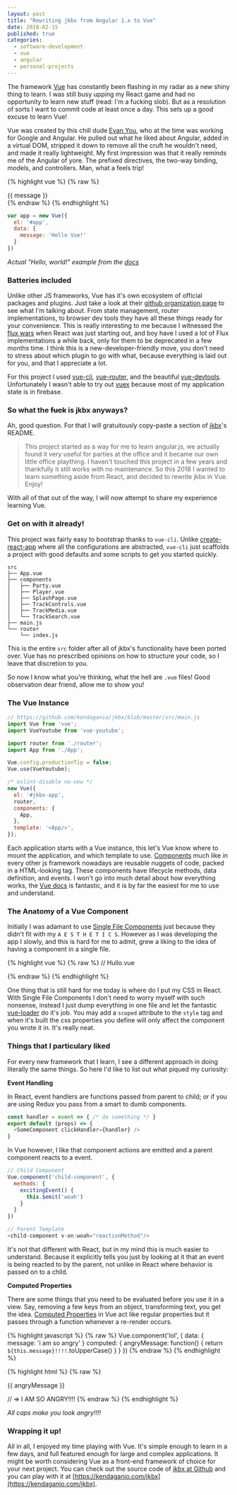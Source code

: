 ```yaml
---
layout: post
title: "Rewriting jkbx from Angular 1.x to Vue"
date: 2018-02-15
published: true
categories:
  - software-development
  - vue
  - angular
  - personal-projects
---
```


The framework [Vue](https://vuejs.org/) has constantly been flashing in my radar as a new shiny thing to learn.
I was still busy upping my React game and had no opportunity to learn new stuff (read: I'm a fucking slob).
But as a resolution of sorts I want to commit code at least once a day. This sets up a good excuse to learn Vue!

Vue was created by this chill dude [Evan You](https://github.com/yyx990803), who at the time was working for Google and Angular. 
He pulled out what he liked about Angular, added in a virtual DOM, stripped it down to remove all the cruft he wouldn't
need, and made it really lightweight. My first impression was that it really reminds me of the Angular of yore. 
The prefixed directives, the two-way binding, models, and controllers. Man, what a feels trip!


{% highlight vue %}
{% raw %}
<div id="app">
  {{ message }}
</div>
{% endraw %}
{% endhighlight %}

```javascript
var app = new Vue({
  el: '#app',
  data: {
    message: 'Hello Vue!'
  }
})
```
*Actual "Hello, world!" example from the [docs](https://vuejs.org/v2/guide/)*

### Batteries included

Unlike other JS frameworks, Vue has it's own ecosystem of official packages and plugins.
Just take a look at their [github organization page](https://github.com/vuejs) to see what I'm talking about.
From state management, router implementations, to browser dev tools they have all these things ready for your convenience. 
This is really interesting to me because I witnessed the [flux wars](https://github.com/voronianski/flux-comparison)
when React was just starting out, and boy have I used a lot of Flux implementations a while back, only for them to be
deprecated in a few months time. I think this is a new-developer-friendly move, you don't need to stress
about which plugin to go with what, because everything is laid out for you, and that I appreciate a lot.

For this project I used [vue-cli](https://github.com/vuejs/vue-cli), [vue-router](https://github.com/vuejs/vue-router), and 
the beautiful [vue-devtools](https://github.com/vuejs/vue-devtools). Unfortunately I wasn't able to try out
[vuex](https://github.com/vuejs/vuex) because most of my application state is in firebase.


### So what the ~~fuck~~ is jkbx anyways?

Ah, good question. For that I will gratuitously copy-paste a section of [jkbx](https://github.com/kendaganio/jkbx)'s README.
> This project started as a way for me to learn angular.js, we actually found it very useful for parties at the office and it became our own little office plaything. I haven't touched this project in a few years and thankfully it still works with no maintenance. So this 2018 I wanted to learn something aside from React, and decided to rewrite jkbx in Vue. Enjoy!

With all of that out of the way, I will now attempt to share my experience learning Vue.

### Get on with it already!

This project was fairly easy to bootstrap thanks to `vue-cli`. Unlike [create-react-app](https://github.com/facebook/create-react-app) 
where all the configurations are abstracted, `vue-cli` just scaffolds a project with good defaults and some scripts to get you
started quickly. 


```
src
├── App.vue
├── components
│   ├── Party.vue
│   ├── Player.vue
│   ├── SplashPage.vue
│   ├── TrackControls.vue
│   ├── TrackMedia.vue
│   └── TrackSearch.vue
├── main.js
└── router
    └── index.js
```

This is the entire `src` folder after all of jkbx's functionality have been ported over.
Vue has no prescribed opinions on how to structure your code, so I leave that discretion to you. 

So now I know what you're thinking, what the hell are `.vue` files! Good observation dear friend, 
allow me to show you!

### The Vue Instance

```javascript
// https://github.com/kendaganio/jkbx/blob/master/src/main.js
import Vue from 'vue';
import VueYoutube from 'vue-youtube';

import router from './router';
import App from './App';

Vue.config.productionTip = false;
Vue.use(VueYoutube);

/* eslint-disable no-new */
new Vue({
  el: '#jkbx-app',
  router,
  components: {
    App,
  },
  template: '<App/>',
});
```

Each application starts with a Vue instance, this let's Vue know where to mount the application, and which template to use.
[Components](https://vuejs.org/v2/guide/components.html) much like in every other js framework nowadays are reusable nuggets of code, packed in a HTML-looking tag.
These components have lifecycle methods, data definition, and events. I won't go into much detail about how everything works,
the [Vue docs](https://vuejs.org/v2/guide/) is fantastic, and it is by far the easiest for me to use and understand.
### The Anatomy of a Vue Component

Initially I was adamant to use [Single File Components](https://vuejs.org/v2/guide/single-file-components.html)
just because they didn't fit with my `A E S T H E T I C S`. However as I was developing the app I slowly, and this is hard for me to admit,
grew a liking to the idea of having a component in a single file.

{% highlight vue %}
{% raw %}
// Hullo.vue
<template>
  <h1>{{ message }}</h1>
</template>

<script>
export default {
  name: 'Hullo',
  data: {
    message: 'What up pimps!'
  }
};
</script>

<style scoped>
h1 { font-weight: bold }
</style>
{% endraw %}
{% endhighlight %}

One thing that is still hard for me today is where do I put my CSS in React. With Single File Components I don't 
need to worry myself with such nonsense, instead I just dump everything in one file and let the fantastic [vue-loader](https://github.com/vuejs/vue-loader)
do it's job. You may add a `scoped` attribute to the `style` tag and when it's built the css properties you define will only 
affect the component you wrote it in. It's really neat.

### Things that I particulary liked

For every new framework that I learn, I see a different approach in doing literally the same things. So here I'd like to list out what piqued 
my curiosity:

**Event Handling**

In React, event handlers are functions passed from parent to child; or if you are using Redux you pass from a smart to dumb components.

```javascript
const handler = event => { /* do something */ }
export default (props) => {
  <SomeComponent clickHandler={handler} />
}
```
In Vue however, I like that component actions are emitted and a parent component reacts to a event.
```javascript
// Child Component
Vue.component('child-component', {
  methods: {
    excitingEvent() {
      this.$emit('woah')
    }
  }
})
```
```javascript
// Parent Template
<child-component v-on:woah="reactionMethod"/>
```
It's not that different with React, but in my mind this is much easier to understand. Because it explicitly tells you just by looking at it 
that an event is being reacted to by the parent, not unlike in React where behavior is passed on to a child.

**Computed Properties**

There are some things that you need to be evaluated before you use it in a view. Say, removing a few keys from an object, transforming text, 
you get the idea. [Computed Properties](https://vuejs.org/v2/guide/computed.html) in Vue act like regular properties but it passes through a
function whenever a re-render occurs.

{% highlight javascript %}
{% raw %}
Vue.component('lol', {
  data: { message: 'i am so angry' }
  computed: {
    angryMessage: function() {
      return `${this.message}!!!!`.toUpperCase()
    }
  }
})
{% endraw %}
{% endhighlight %}

{% highlight html %}
{% raw %}
<p>{{ angryMessage }}</p>
// => I AM SO ANGRY!!!!
{% endraw %}
{% endhighlight %}

*All caps make you look angry!!!!*

### Wrapping it up!

All in all, I enjoyed my time playing with Vue. It's simple enough to learn in a few days, and full featured enough for large and complex
applications. It might be worth considering Vue as a front-end framework of choice for your next project. You can check out the source code of
[jkbx at Github](http://github.com/kendaganio/jkbx) and you can play with it at [https://kendaganio.com/jkbx](https://kendaganio.com/jkbx).

